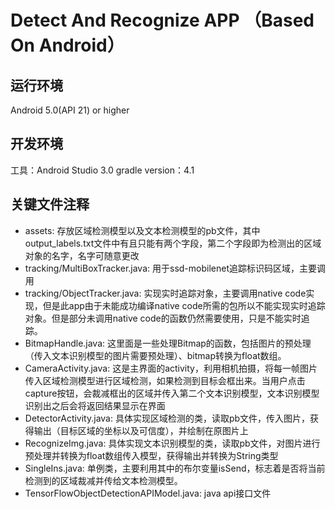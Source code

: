 Detect And Recognize APP （Based On Android）
===
运行环境
---
Android 5.0(API 21) or higher

开发环境
---
工具：Android Studio 3.0
gradle version：4.1

关键文件注释
---
- assets: 存放区域检测模型以及文本检测模型的pb文件，其中output_labels.txt文件中有且只能有两个字段，第二个字段即为检测出的区域对象的名字，名字可随意更改
- tracking/MultiBoxTracker.java: 用于ssd-mobilenet追踪标识码区域，主要调用
- tracking/ObjectTracker.java: 实现实时追踪对象，主要调用native code实现，但是此app由于未能成功编译native code所需的包所以不能实现实时追踪对象。但是部分未调用native code的函数仍然需要使用，只是不能实时追踪。
- BitmapHandle.java: 这里面是一些处理Bitmap的函数，包括图片的预处理（传入文本识别模型的图片需要预处理）、bitmap转换为float数组。
- CameraActivity.java: 这是主界面的activity，利用相机拍摄，将每一帧图片传入区域检测模型进行区域检测，如果检测到目标会框出来。当用户点击capture按钮，会裁减框出的区域并传入第二个文本识别模型，文本识别模型识别出之后会将返回结果显示在界面
- DetectorActivity.java: 具体实现区域检测的类，读取pb文件，传入图片，获得输出（目标区域的坐标以及可信度），并绘制在原图片上
- RecognizeImg.java: 具体实现文本识别模型的类，读取pb文件，对图片进行预处理并转换为float数组传入模型，获得输出并转换为String类型
- SingleIns.java: 单例类，主要利用其中的布尔变量isSend，标志着是否将当前检测到的区域裁减并传给文本检测模型。
- TensorFlowObjectDetectionAPIModel.java: java api接口文件
